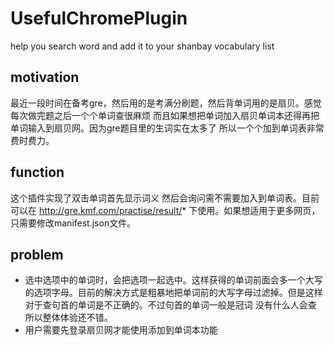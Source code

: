 # UsefulChromePlugin
help you search word and add it to your shanbay vocabulary list
## motivation
最近一段时间在备考gre，然后用的是考满分刷题，然后背单词用的是扇贝。感觉每次做完题之后一个个单词查很麻烦 而且如果想把单词加入扇贝单词本还得再把单词输入到扇贝网。因为gre题目里的生词实在太多了 所以一个个加到单词表非常费时费力。
## function
这个插件实现了双击单词首先显示词义 然后会询问需不需要加入到单词表。目前可以在 http://gre.kmf.com/practise/result/* 下使用。如果想适用于更多网页，只需要修改manifest.json文件。
## problem
* 选中选项中的单词时，会把选项一起选中。这样获得的单词前面会多一个大写的选项字母。目前的解决方式是粗暴地把单词前的大写字母过滤掉。但是这样对于查句首的单词是不正确的。不过句首的单词一般是冠词 没有什么人会查 所以整体体验还不错。
* 用户需要先登录扇贝网才能使用添加到单词本功能
